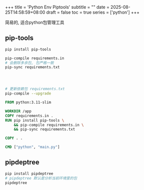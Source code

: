 +++
title = 'Python Env Piptools'
subtitle = ""
date = 2025-08-25T14:58:59+08:00
draft = false
toc = true
series = ['python']
+++

简易的, 适合python包管理工具

## pip-tools

```bash
pip install pip-tools

pip-compile requirements.in
# 会删除多余包, 包严格一致
pip-sync requirements.txt




# 更新依赖包 requirements.txt
pip-compile --upgrade


```



```dockerfile
FROM python:3.11-slim

WORKDIR /app
COPY requirements.in .
RUN pip install pip-tools \
    && pip-compile requirements.in \
    && pip-sync requirements.txt

COPY . .

CMD ["python", "main.py"]

```

## pipdeptree

```bash
pip install pipdeptree
# pipdeptree 默认是分析当前环境里的包
pipdeptree
```

